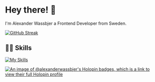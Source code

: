 # Hey there! 👋
I'm Alexander Wassbjer a Frontend Developer from Sweden.

[![GitHub Streak](http://github-readme-streak-stats.herokuapp.com?user=alexanderwassbjer&theme=dark&hide_border=true&date_format=j%20M%5B%20Y%5D)](https://git.io/streak-stats)

## :technologist: Skills

[![My Skills](https://skillicons.dev/icons?i=js,react,html,css,sass,ts,aws,docker,express,figma,firebase,gcp,heroku,netlify,nextjs,postgres,nodejs,cloudflare,cypress,prisma,tailwind,terraform,vitest,wordpress)](https://alexanderwassbjer.se)

[![An image of @alexanderwassbjer's Holopin badges, which is a link to view their full Holopin profile](https://holopin.me/alexanderwassbjer)](https://holopin.io/@alexanderwassbjer)
